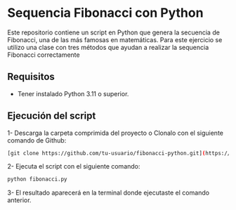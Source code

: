# Sequencia Fibonacci con Python

Este repositorio contiene un script en Python que genera la secuencia de Fibonacci, una de las más famosas en matemáticas. Para este ejercicio se utilizo una clase con tres métodos que ayudan a realizar la sequencia Fibonacci correctamente

## Requisitos
- Tener instalado Python 3.11 o superior.

## Ejecución del script

1- Descarga la carpeta comprimida del proyecto o Clonalo con el siguiente comando de Github:

```bash
[git clone https://github.com/tu-usuario/fibonacci-python.git](https://github.com/Rogelio-CC/Fibonacci-sequence-python.git)
```

2- Ejecuta el script con el siguiente comando:

```bash
python fibonacci.py
```

3- El resultado aparecerá en la terminal donde ejecutaste el comando anterior.
